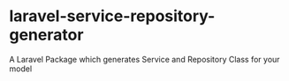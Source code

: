 # laravel-service-repository-generator
A Laravel Package which generates Service and Repository Class for your model
